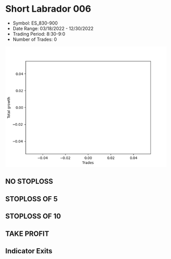 # Short Labrador 006 
- Symbol: ES_830-900
- Date Range: 03/18/2022 - 12/30/2022
- Trading Period: 8:30-9:0
- Number of Trades: 0

![Plot](ShortLabrador006ES_830-900.png)
## NO STOPLOSS














## STOPLOSS OF 5














## STOPLOSS OF 10














## TAKE PROFIT











## Indicator Exits


